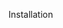 Installation

<link rel="stylesheet" type="text/css" href="css/style.css">
<script type="text/javascript" src="js/script.js"></script>

<script type="text/javascript">
		jQuery(function($){
			$( ".accordion-main" ).accordion({
				color:'#cccccc',
				alwaysOpen:false,
			});
		});
	</script>
